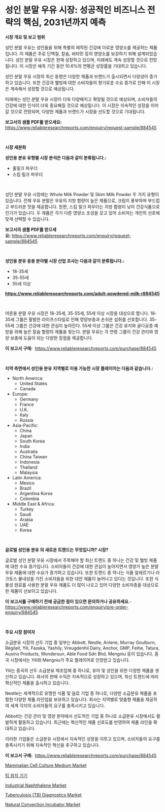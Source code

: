<p><h1>성인 분말 우유 시장: 성공적인 비즈니스 전략의 핵심, 2031년까지 예측</h1></p><p><strong>시장 개요 및 보고 범위</strong></p>
<p><p>성인 분말 우유는 성인들을 위해 특별히 제작된 건강에 이로운 영양소를 제공하는 제품입니다. 이 제품은 주로 단백질, 칼슘, 비타민 등의 영양소를 보강하기 위해 설계되었습니다. 성인 분말 우유 시장은 현재 성장하고 있으며, 미래에도 계속 성장할 것으로 전망됩니다. 이 시장은 예측 기간 동안 10.6%의 연평균 성장률을 기대하고 있습니다.</p><p>성인 분말 우유 시장의 최신 동향은 다양한 제품과 브랜드가 출시되면서 다양성이 증가하고 있습니다. 또한 건강과 웰빙에 대한 소비자들의 향기로운 수요 증가로 인해 이 시장은 계속해서 성장할 것으로 예상됩니다.</p><p>미래에는 성인 분말 우유 시장이 더욱 다양해지고 확장될 것으로 예상되며, 소비자들의 건강에 대한 인식이 더욱 중요해질 것으로 예상됩니다. 이 시장은 지속적인 성장을 이어갈 것으로 전망되며, 다양한 제품과 브랜드가 시장을 선도할 것으로 기대됩니다.</p></p>
<p><strong>보고서의 샘플 PDF를 받으세요:</strong> <a href="https://www.reliableresearchreports.com/enquiry/request-sample/884545">https://www.reliableresearchreports.com/enquiry/request-sample/884545</a></p>
<p>&nbsp;</p>
<p><strong>시장 세분화</strong></p>
<p><strong>성인용 분유 유형별 시장 분석은 다음과 같이 분류됩니다.:</strong></p>
<p><ul><li>홀밀크 파우더</li><li>스킴 밀크 파우더</li></ul></p>
<p>&nbsp;</p>
<p><p>성인 분말 우유 시장에는 Whole Milk Powder 및 Skim Milk Powder 두 가지 유형이 있습니다. 전체 우유 분말은 우유의 지방 함량이 높은 제품으로, 크림이 풍부하며 부드럽고 부드러운 맛을 제공합니다. 한편, 스킴 밀크 파우더는 지방 함량이 낮아 건강식품으로 인기가 있습니다. 두 제품은 각기 다른 영양소 조성을 갖고 있어 소비자는 개인의 선호에 맞게 선택할 수 있습니다.</p></p>
<p><strong>보고서의 샘플 PDF를 받으세요:</strong>&nbsp;<a href="https://www.reliableresearchreports.com/enquiry/request-sample/884545">https://www.reliableresearchreports.com/enquiry/request-sample/884545</a></p>
<p>&nbsp;</p>
<p><strong> 성인용 분유 응용 분야별 시장 산업 조사는 다음과 같이 분류됩니다.:</strong></p>
<p><ul><li>18-35세</li><li>35-55세</li><li>55세 이상</li></ul></p>
<p><strong><a href="https://www.reliableresearchreports.com/adult-powdered-milk-r884545">https://www.reliableresearchreports.com/adult-powdered-milk-r884545</a></strong></p>
<p>&nbsp;</p>
<p><p>어른용 분말 우유 시장은 18-35세, 35-55세, 55세 이상 시장을 대상으로 합니다. 18-35세 그룹은 활발한 라이프스타일로 인해 영양보충과 손쉬운 섭취를 선호합니다. 35-55세 그룹은 건강에 대한 관심이 높아진다. 55세 이상 그룹은 건강 유지와 골다공증 예방을 위해 높은 칼슘 함량의 제품을 찾는다. 분말 우유는 각 연령 그룹이 건강 관리와 영양 보충에 도움이 되는 다양한 장점을 제공합니다.</p></p>
<p><strong>이 보고서 구매:</strong>&nbsp; <a href="https://www.reliableresearchreports.com/purchase/884545">https://www.reliableresearchreports.com/purchase/884545</a></p>
<p>&nbsp;</p>
<p><strong>지역 측면에서 성인용 분유 지역별로 이용 가능한 시장 플레이어는 다음과 같습니다.:</strong></p>
<p><ul>
    <li>
        North America:
        <ul>
            <li>United States</li>
            <li>Canada</li>
        </ul>
    </li>
    <li>
        Europe:
        <ul>
            <li>Germany</li>
            <li>France</li>
            <li>U.K.</li>
            <li>Italy</li>
            <li>Russia</li>
        </ul>
    </li>
    <li>
        Asia-Pacific:
        <ul>
            <li>China</li>
            <li>Japan</li>
            <li>South Korea</li>
            <li>India</li>
            <li>Australia</li>
            <li>China Taiwan</li>
            <li>Indonesia</li>
            <li>Thailand</li>
            <li>Malaysia</li>
        </ul>
    </li>
    <li>
        Latin America:
        <ul>
            <li>Mexico</li>
            <li>Brazil</li>
            <li>Argentina Korea</li>
            <li>Colombia</li>
        </ul>
    </li>
    <li>
        Middle East & Africa:
        <ul>
            <li>Turkey</li>
            <li>Saudi</li>
            <li>Arabia</li>
            <li>UAE</li>
            <li>Korea</li>
        </ul>
    </li>
    </ul></p>
<p>&nbsp;</p>
<p><strong>글로벌 성인용 분유 의 새로운 트렌드는 무엇입니까? 시장?</strong></p>
<p><p>글로벌 성인 분말 우유 시장에서 주목해야 할 최신 트렌드 중 하나는 건강 및 웰빙 제품에 대한 수요 증가입니다. 소비자들이 건강에 대한 관심이 높아지면서 영양가 높은 분말 우유 제품에 대한 수요가 증가하고 있습니다. 또한 트랜드 중 하나는 식품 알레르기나 라크토스 불내성을 가진 소비자들을 위한 대안 제품이 늘어나고 있다는 것입니다. 또한 식물성 원료를 사용한 분말 우유 제품도 더 많이 나오고 있어 다양한 소비자층을 대상으로 한 제품이 선보이고 있습니다.</p></p>
<p><strong>이 보고서를 구매하기 전에 궁금한 점이 있으면 문의하거나 공유하세요.</strong>- <a href="https://www.reliableresearchreports.com/enquiry/pre-order-enquiry/884545">https://www.reliableresearchreports.com/enquiry/pre-order-enquiry/884545</a></p>
<p>&nbsp;</p>
<p><strong>주요 시장 참여자</strong></p>
<p><p>소급분유 시장의 선두 기업 중 일부는 Abbott, Nestle, Anlene, Murray Goulburn, Régilait, Yili, Fasska, Yashily, Vreugdenhil Dairy, Anchor, GMP, Feihe, Tatura, Ausino Products, Wondersun, Able Food Sdn Bhd, Mengniu 등이 있습니다. 중국 시장에서는 Yili와 Mengniu가 주요 플레이어로 인정받고 있습니다. </p><p>Yili는 중국의 선두 소급분유 제조업체 중 하나로, 유아 및 성인을 위한 다양한 제품을 생산하고 있습니다. 회사의 판매 수익은 지속적으로 성장하고 있으며, 최신 트렌드에 따라 혁신적인 제품을 출시하고 있습니다. </p><p>Nestle는 세계적으로 유명한 식품 및 음료 기업 중 하나로, 다양한 소급분유 제품을 포함한 다양한 제품 라인업을 보유하고 있습니다. 회사는 지역별로 맞춤형 제품을 제공하여 세계 각지의 소비자들의 요구를 충족시키고 있습니다. </p><p>Abbott는 건강 관리 및 영양 분야에서 선도적인 기업 중 하나로 소급분유 시장에서도 활발하게 활동하고 있습니다. 최근에는 혁신적인 제품 선호도를 반영하여 제품 라인을 확대하고 있습니다. </p><p>이러한 기업들은 소급분유 시장에서 지속적인 성장을 이루고 있으며, 소비자들의 요구를 충족시키기 위해 지속적인 혁신을 추구하고 있습니다.</p></p>
<p><strong>이 보고서 구매:</strong>&nbsp;&nbsp;<a href="https://www.reliableresearchreports.com/purchase/884545">https://www.reliableresearchreports.com/purchase/884545</a></p>
<p><p><a href="https://issuu.com/reportprime-2/docs/mammalian-cell-culture-medium-market-size-2030.ppt">Mammalian Cell Culture Medium Market</a></p><p><a href="https://github.com/WilburKihn5676/Market-Research-Report-List-1/blob/main/368791627543.md">팁 위치 기기</a></p><p><a href="https://issuu.com/reportprime-2/docs/industrial-naphthalene-market-size-2030.pptx">Industrial Naphthalene Market</a></p><p><a href="https://github.com/marloy8/Market-Research-Report-List-4/blob/main/tuberculosis-tb-diagnostics-market.md">Tuberculosis (TB) Diagnostics Market</a></p><p><a href="https://github.com/jj19131/Market-Research-Report-List-2/blob/main/natural-convection-incubator-market.md">Natural Convection Incubator Market</a></p></p>
